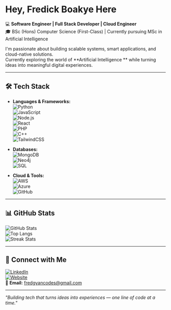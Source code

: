 # Hey, Fredick Boakye Here  

💻 **Software Engineer | Full Stack Developer | Cloud Engineer**  
🎓 BSc (Hons) Computer Science (First-Class) | Currently pursuing MSc in Artificial Intelligence  

I'm passionate about building scalable systems, smart applications, and cloud-native solutions.  
Currently exploring the world of **Artificial Intelligence ** while turning ideas into meaningful digital experiences.  
 

---

## 🛠️ Tech Stack  
- **Languages & Frameworks:**  
  ![Python](https://img.shields.io/badge/Python-3776AB?logo=python&logoColor=white)  
  ![JavaScript](https://img.shields.io/badge/JavaScript-F7DF1E?logo=javascript&logoColor=black)  
  ![Node.js](https://img.shields.io/badge/Node.js-339933?logo=node.js&logoColor=white)  
  ![React](https://img.shields.io/badge/React-61DAFB?logo=react&logoColor=black)  
  ![PHP](https://img.shields.io/badge/PHP-777BB4?logo=php&logoColor=white)  
  ![C++](https://img.shields.io/badge/C++-00599C?logo=c%2b%2b&logoColor=white)  
  ![TailwindCSS](https://img.shields.io/badge/Tailwind-38B2AC?logo=tailwind-css&logoColor=white)  

- **Databases:**  
  ![MongoDB](https://img.shields.io/badge/MongoDB-47A248?logo=mongodb&logoColor=white)  
  ![Neo4j](https://img.shields.io/badge/Neo4j-008CC1?logo=neo4j&logoColor=white)  
  ![SQL](https://img.shields.io/badge/SQL-336791?logo=postgresql&logoColor=white)  

- **Cloud & Tools:**  
  ![AWS](https://img.shields.io/badge/AWS-232F3E?logo=amazon-aws&logoColor=white)  
  ![Azure](https://img.shields.io/badge/Azure-0078D4?logo=microsoft-azure&logoColor=white)  
  ![GitHub](https://img.shields.io/badge/GitHub-181717?logo=github&logoColor=white)  

---

## 📊 GitHub Stats  
![GitHub Stats](https://github-readme-stats.vercel.app/api?username=fredcodess&show_icons=true&theme=radical)  
![Top Langs](https://github-readme-stats.vercel.app/api/top-langs/?username=fredcodess&layout=compact&theme=radical)  
![Streak Stats](https://github-readme-streak-stats.herokuapp.com/?user=fredcodess&theme=radical)  

---

## 🔗 Connect with Me  
[![LinkedIn](https://img.shields.io/badge/LinkedIn-0A66C2?logo=linkedin&logoColor=white)](https://www.linkedin.com/in/fredick-boakye/)  
[![Website](https://img.shields.io/badge/Website-000000?logo=About.me&logoColor=white)](https://fredcodes.click/)  
📧 **Email:** fredgyancodes@gmail.com 

---

 *"Building tech that turns ideas into experiences — one line of code at a time."* 
